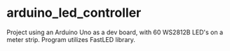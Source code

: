 # arduino_led_controller
Project using an Arduino Uno as a dev board, with 60 WS2812B LED's on a meter strip. Program utilizes FastLED library.
